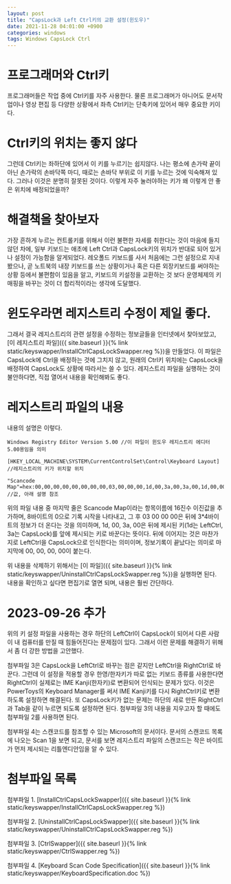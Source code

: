 ```yaml
---
layout: post
title: "CapsLock과 Left Ctrl키의 교환 설정(윈도우)"
date: 2021-11-28 04:01:00 +0900
categories: windows
tags: Windows CapsLock Ctrl
---
```


# 프로그래머와 Ctrl키

프로그래머들은 작업 중에 Ctrl키를 자주 사용한다. 물론 프로그래머가 아니어도 문서작업이나 영상 편집 등 다양한 상황에서 좌측 Ctrl키는 단축키에 있어서 매우 중요한 키이다.

# Ctrl키의 위치는 좋지 않다

그런데 Ctrl키는 좌하단에 있어서 이 키를 누르기는 쉽지않다. 나는 평소에 손가락 끝이 아닌 손가락의 손바닥쪽 마디, 때로는 손바닥 부위로 이 키를 누르는 것에 익숙해져 있다. 그러나 이것은 분명히 잘못된 것이다. 이렇게 자주 눌러야하는 키가 왜 이렇게 안 좋은 위치에 배정되었을까?

# 해결책을 찾아보자

가장 흔하게 누르는 컨트롤키를 위해서 이런 불편한 자세를 취한다는 것이 마음에 들지 않던 차에, 일부 키보드는 애초에 Left Ctrl과 CapsLock키의 위치가 반대로 되어 있거나 설정이 가능함을 알게되었다. 레오폴드 키보드를 사서 처음에는 그런 설정으로 지내봤으나, 곧 노트북의 내장 키보드를 쓰는 상황이거나 혹은 다른 외장키보드를 써야하는 상황 등에서 불편함이 있음을 알고, 키보드의 키설정을 교환하는 것 보다 운영체제의 키 매핑을 바꾸는 것이 더 합리적이라는 생각에 도달했다.

# 윈도우라면 레지스트리 수정이 제일 좋다.

그래서 결국 레지스트리의 관련 설정을 수정하는 정보글들을 인터넷에서 찾아보았고, [이 레지스트리 파일]({{ site.baseurl }}{% link static/keyswapper/InstallCtrlCapsLockSwapper.reg %})을 만들었다. 이 파일은 CapsLock에 Ctrl을 배정하는 것에 그치지 않고, 원래의 Ctrl키 위치에는 CapsLock을 배정하여 CapsLock도 상황에 따라서는 쓸 수 있다. 레지스트리 파일을 실행하는 것이 불안하다면, 직접 열어서 내용을 확인해봐도 좋다.

# 레지스트리 파일의 내용

내용의 설명은 이렇다.

```text
Windows Registry Editor Version 5.00 //이 파일이 윈도우 레지스트리 에디터 5.00용임을 의미

[HKEY_LOCAL_MACHINE\SYSTEM\CurrentControlSet\Control\Keyboard Layout] //레지스트리의 키가 위치할 위치

"Scancode Map"=hex:00,00,00,00,00,00,00,00,03,00,00,00,1d,00,3a,00,3a,00,1d,00,00,00,00,00 //값, 아래 설명 참조
```

위의 파일 내용 중 마지막 줄은 Scancode Map이라는 항목이름에 16진수 이진값을 추가하며, 8바이트의 0으로 기록 시작을 나타내고, 그 후 03 00 00 00은 뒤에 3\*4바이트의 정보가 더 온다는 것을 의미하며, 1d, 00, 3a, 00은 뒤에 제시된 키(1d는 LeftCtrl, 3a는 CapsLock)를 앞에 제시되는 키로 바꾼다는 뜻이다. 뒤에 이어지는 것은 마찬가지로 LeftCtrl을 CapsLock으로 인식한다는 의미이며, 정보기록이 끝났다는 의미로 마지막에 00, 00, 00, 00이 붙는다.

위 내용을 삭제하기 위해서는 [이 파일]({{ site.baseurl }}{% link static/keyswapper/UninstallCtrlCapsLockSwapper.reg %})을 실행하면 된다. 내용을 확인하고 싶다면 편집기로 열면 되며, 내용은 훨씬 간단하다.

# 2023-09-26 추가

위의 키 설정 파일을 사용하는 경우 하단의 LeftCtrl이 CapsLock이 되어서 다른 사람이 내 컴퓨터를 만질 때 힘들어진다는 문제점이 있다. 그래서 이런 문제를 해결하기 위해서 좀 더 강한 방법을 고안했다.

첨부파일 3은 CapsLock을 LeftCtrl로 바꾸는 점은 같지만 LeftCtrl을 RightCtrl로 바꾼다. 그런데 이 설정을 적용할 경우 한영/한자키가 따로 없는 키보드 종류를 사용한다면 RightCtrl이 실제로는 IME Kanji(한자키)로 변환되어 인식되는 문제가 있다. 이것은 PowerToys의 Keyboard Manager를 써서 IME Kanji키를 다시 RightCtrl키로 변환하도록 설정하면 해결된다. 또 CapsLock키가 없는 문제는 하단의 새로 만든 RightCtrl과 Tab을 같이 누르면 되도록 설정하면 된다. 첨부파일 3의 내용을 지우고자 할 때에도 첨부파일 2를 사용하면 된다.

첨부파일 4는 스캔코드를 참조할 수 있는 Microsoft의 문서이다. 문서의 스캔코드 목록에 나오는 Scan 1을 보면 되고, 문서를 보면 레지스트리 파일의 스캔코드는 작은 바이트가 먼저 제시되는 리틀엔디안임을 알 수 있다.

# 첨부파일 목록

첨부파일 1. [InstallCtrlCapsLockSwapper]({{ site.baseurl }}{% link static/keyswapper/InstallCtrlCapsLockSwapper.reg %})

첨부파일 2. [UninstallCtrlCapsLockSwapper]({{ site.baseurl }}{% link static/keyswapper/UninstallCtrlCapsLockSwapper.reg %})

첨부파일 3. [CtrlSwapper]({{ site.baseurl }}{% link static/keyswapper/CtrlSwapper.reg %})

첨부파일 4. [Keyboard Scan Code Specification]({{ site.baseurl }}{% link static/keyswapper/KeyboardSpecification.doc %})
